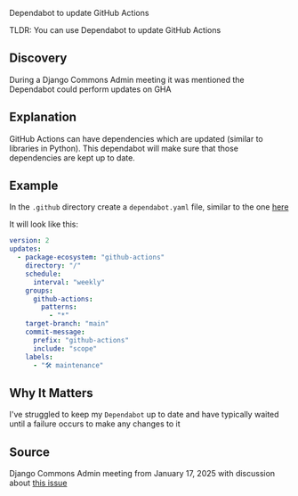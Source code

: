 Dependabot to update GitHub Actions

TLDR: You can use Dependabot to update GitHub Actions

## Discovery

During a Django Commons Admin meeting it was mentioned the Dependabot could perform updates on GHA

## Explanation

GitHub Actions can have dependencies which are updated (similar to libraries in Python). This dependabot will make sure that those dependencies are kept up to date.

## Example

In the `.github` directory create a `dependabot.yaml` file, similar to the one [here]()

It will look like this:

```yaml
version: 2
updates:
  - package-ecosystem: "github-actions"
    directory: "/"
    schedule:
      interval: "weekly"
    groups:
      github-actions:
        patterns:
          - "*"
    target-branch: "main"
    commit-message:
      prefix: "github-actions"
      include: "scope"
    labels:
      - "🛠️ maintenance"
```

## Why It Matters

I've struggled to keep my `Dependabot` up to date and have typically waited until a failure occurs to make any changes to it

## Source

Django Commons Admin meeting from January 17, 2025 with discussion about [this issue](https://github.com/django-commons/controls/issues/72)